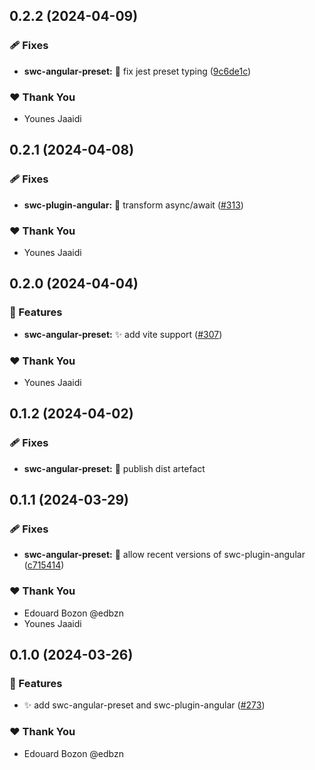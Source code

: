 ## 0.2.2 (2024-04-09)


### 🩹 Fixes

- **swc-angular-preset:** 🐞 fix jest preset typing ([9c6de1c](https://github.com/jscutlery/devkit/commit/9c6de1c))


### ❤️  Thank You

- Younes Jaaidi

## 0.2.1 (2024-04-08)


### 🩹 Fixes

- **swc-plugin-angular:** 🐞 transform async/await ([#313](https://github.com/jscutlery/devkit/pull/313))


### ❤️  Thank You

- Younes Jaaidi

## 0.2.0 (2024-04-04)


### 🚀 Features

- **swc-angular-preset:** ✨ add vite support ([#307](https://github.com/jscutlery/devkit/pull/307))


### ❤️  Thank You

- Younes Jaaidi

## 0.1.2 (2024-04-02)

### 🩹 Fixes

- **swc-angular-preset:** 🐞 publish dist artefact


## 0.1.1 (2024-03-29)


### 🩹 Fixes

- **swc-angular-preset:** 🐞 allow recent versions of swc-plugin-angular ([c715414](https://github.com/jscutlery/devkit/commit/c715414))


### ❤️  Thank You

- Edouard Bozon @edbzn
- Younes Jaaidi

## 0.1.0 (2024-03-26)


### 🚀 Features

- ✨ add swc-angular-preset and swc-plugin-angular ([#273](https://github.com/jscutlery/devkit/pull/273))


### ❤️  Thank You

- Edouard Bozon @edbzn
